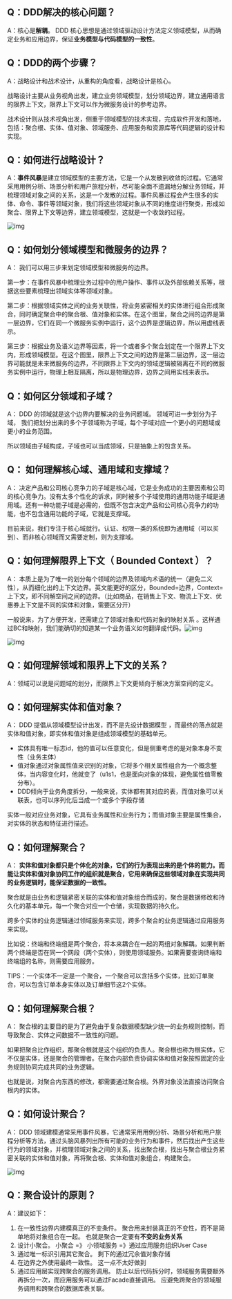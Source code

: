 ## Q：DDD解决的核心问题？

A：核心是**解耦**。 DDD 核心思想是通过领域驱动设计方法定义领域模型，从而确定业务和应用边界，保证**业务模型与代码模型的一致性**。 

## Q：DDD的两个步骤？

A：战略设计和战术设计，从重构的角度看，战略设计是核心。 

战略设计主要从业务视角出发，建立业务领域模型，划分领域边界，建立通用语言的限界上下文，限界上下文可以作为微服务设计的参考边界。

战术设计则从技术视角出发，侧重于领域模型的技术实现，完成软件开发和落地，包括：聚合根、实体、值对象、领域服务、应用服务和资源库等代码逻辑的设计和实现。 

## Q：如何进行战略设计？

 A：**事件风暴**是建立领域模型的主要方法，它是一个从发散到收敛的过程。它通常采用用例分析、场景分析和用户旅程分析，尽可能全面不遗漏地分解业务领域，并梳理领域对象之间的关系，这是一个发散的过程。事件风暴过程会产生很多的实体、命令、事件等领域对象，我们将这些领域对象从不同的维度进行聚类，形成如聚合、限界上下文等边界，建立领域模型，这就是一个收敛的过程。 

 ![img](https://static001.geekbang.org/resource/image/3b/73/3bb8915fd6e880d64e9029a1f8677473.jpg) 

## Q：如何划分领域模型和微服务的边界？

A： 我们可以用三步来划定领域模型和微服务的边界。

第一步：在事件风暴中梳理业务过程中的用户操作、事件以及外部依赖关系等，根据这些要素梳理出领域实体等领域对象。

第二步：根据领域实体之间的业务关联性，将业务紧密相关的实体进行组合形成聚合，同时确定聚合中的聚合根、值对象和实体。在这个图里，聚合之间的边界是第一层边界，它们在同一个微服务实例中运行，这个边界是逻辑边界，所以用虚线表示。

第三步：根据业务及语义边界等因素，将一个或者多个聚合划定在一个限界上下文内，形成领域模型。在这个图里，限界上下文之间的边界是第二层边界，这一层边界可能就是未来微服务的边界，不同限界上下文内的领域逻辑被隔离在不同的微服务实例中运行，物理上相互隔离，所以是物理边界，边界之间用实线来表示。 

## Q：如何区分领域和子域？

A： DDD 的领域就是这个边界内要解决的业务问题域。 领域可进一步划分为子域， 我们把划分出来的多个子领域称为子域，每个子域对应一个更小的问题域或更小的业务范围。

所以领域由子域构成，子域也可以当成领域，只是抽象上的包含关系。

## Q： 如何理解核心域、通用域和支撑域？ 

A： 决定产品和公司核心竞争力的子域是核心域，它是业务成功的主要因素和公司的核心竞争力。没有太多个性化的诉求，同时被多个子域使用的通用功能子域是通用域。还有一种功能子域是必需的，但既不包含决定产品和公司核心竞争力的功能，也不包含通用功能的子域，它就是支撑域。 

目前来说，我们专注于核心域就行。认证、权限一类的系统即为通用域（可以买到）、而非核心领域而又需要定制，则为支撑域。

## Q：如何理解限界上下文（ Bounded Context  ）？

A： 本质上是为了唯一的划分每个领域的边界及领域内术语的统一（避免二义性），从而细化出的上下文边界。英文能更好的区分，Bounded=边界，Context=上下文，即不同解空间之间的边界。（比如商品，在销售上下文、物流上下文、优惠券上下文是不同的实体和对象，需要区分开）

 一般说来，为了方便开发，还需建立了领域对象和代码对象的映射关系 。这样通过BC和映射，我们能确切的知道某一个业务语义如何翻译成代码。![img](https://static001.geekbang.org/resource/image/69/ee/69f44e120de5019c0fbff4d3fbc0afee.png) 

 ![img](https://static001.geekbang.org/resource/image/09/b8/09ca1ccc982d02634a856b2e80cf24b8.jpg) 

## Q：如何理解领域和限界上下文的关系？

A：领域可以说是问题域的划分，而限界上下文更倾向于解决方案空间的定义。

## Q：如何理解实体和值对象？

A： DDD 提倡从领域模型设计出发，而不是先设计数据模型 ，而最终的落点就是实体和值对象，即实体和值对象是组成领域模型的基础单元。 

- 实体具有唯一标志id，他的值可以任意变化，但是侧重考虑的是对象本身不变性（业务主体）
- 值对象通过对象属性值来识别的对象，它将多个相关属性组合为一个概念整体，当内容变化时，他就变了（u1s1，也是面向对象的体现，避免属性值零散分布）。 
- DDD倾向于业务角度拆分，一般来说，实体都有其对应的表，而值对象可以关联表，也可以序列化后当成一个或多个字段存储

 实体一般对应业务对象，它具有业务属性和业务行为；而值对象主要是属性集合，对实体的状态和特征进行描述。 

## Q：如何理解聚合？

A： **实体和值对象都只是个体化的对象，它们的行为表现出来的是个体的能力。而能让实体和值对象协同工作的组织就是聚合，它用来确保这些领域对象在实现共同的业务逻辑时，能保证数据的一致性。** 

 聚合就是由业务和逻辑紧密关联的实体和值对象组合而成的，聚合是数据修改和持久化的基本单元，每一个聚合对应一个仓储，实现数据的持久化。 

 跨多个实体的业务逻辑通过领域服务来实现，跨多个聚合的业务逻辑通过应用服务来实现。 

比如说：终端和终端组是两个聚合，将本来耦合在一起的两组对象解耦。如果判断两个终端是否在同一个网段（两个实体），则使用领域服务。如果需要查询终端和终端组的名称，则需要应用服务。

TIPS：一个实体不一定是一个聚合，一个聚合可以含括多个实体，比如订单聚合，可以包含订单本身实体以及订单细节这2个实体。

## Q：如何理解聚合根？

A： 聚合根的主要目的是为了避免由于复杂数据模型缺少统一的业务规则控制，而导致聚合、实体之间数据不一致性的问题。 

 如果把聚合比作组织，那聚合根就是这个组织的负责人。聚合根也称为根实体，它不仅是实体，还是聚合的管理者。在聚合内部负责协调实体和值对象按照固定的业务规则协同完成共同的业务逻辑。 

也就是说，对聚合内东西的修改，都需要通过聚合根。外界对象没法直接访问聚合根内的实体。

## Q：如何设计聚合？

A： DDD 领域建模通常采用事件风暴，它通常采用用例分析、场景分析和用户旅程分析等方法，通过头脑风暴列出所有可能的业务行为和事件，然后找出产生这些行为的领域对象，并梳理领域对象之间的关系，找出聚合根，找出与聚合根业务紧密关联的实体和值对象，再将聚合根、实体和值对象组合，构建聚合。 

 ![img](https://static001.geekbang.org/resource/image/d4/dc/d4975de95bc31f954d11yyaee32a65dc.png) 

## Q：聚合设计的原则？

A：建议如下：

1.  在一致性边界内建模真正的不变条件。 聚合用来封装真正的不变性，而不是简单地将对象组合在一起。 也就是聚合一定要有**不变的业务关系**
2.  设计小聚合。 小聚合 =》 小领域服务 =》通过应用服务组织User Case
3.  通过唯一标识引用其它聚合。 剩下的通过冗余值对象存储
4.  在边界之外使用最终一致性。 这一点不太好做到
5.  通过应用层实现跨聚合的服务调用。 防止以后代码拆分时，领域服务需要额外再拆分一次，而应用服务可以通过Facade直接调用。 应避免跨聚合的领域服务调用和跨聚合的数据库表关联。 

